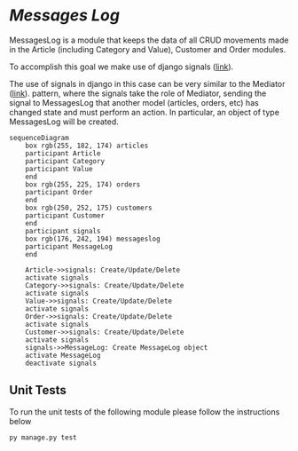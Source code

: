 # *Messages Log*

MessagesLog is a module that keeps the data of all CRUD movements made in the Article (including Category and Value), Customer and Order modules.

To accomplish this goal we make use of django signals ([link](https://docs.djangoproject.com/en/4.2/topics/signals/#connecting-to-signals-sent-by-specific-senders)).

The use of signals in django in this case can be very similar to the Mediator ([link](https://refactoring.guru/es/design-patterns/mediator/python/example#example-0)). pattern, where the signals take the role of Mediator, sending the signal to MessagesLog that another model (articles, orders, etc) has changed state and must perform an action. In particular, an object of type MessagesLog will be created.

``` mermaid
sequenceDiagram
    box rgb(255, 182, 174) articles
    participant Article
    participant Category
    participant Value
    end
    box rgb(255, 225, 174) orders
    participant Order
    end
    box rgb(250, 252, 175) customers
    participant Customer
    end
    participant signals
    box rgb(176, 242, 194) messageslog
    participant MessageLog
    end

    Article->>signals: Create/Update/Delete
    activate signals
    Category->>signals: Create/Update/Delete
    activate signals
    Value->>signals: Create/Update/Delete
    activate signals
    Order->>signals: Create/Update/Delete
    activate signals
    Customer->>signals: Create/Update/Delete
    activate signals
    signals->>MessageLog: Create MessageLog object
    activate MessageLog
    deactivate signals

```

## Unit Tests

To run the unit tests of the following module please follow the instructions below

```python
py manage.py test
```
